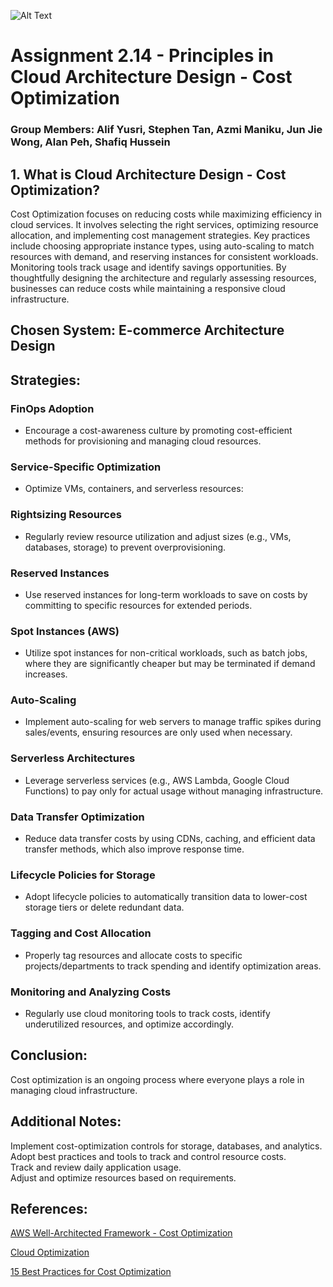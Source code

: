 ![Alt Text](https://github.com/lann87/cloud_infra_eng_ntu_coursework_alanp/blob/main/.misc/ntu_logo.png)  
# Assignment 2.14 - Principles in Cloud Architecture Design - Cost Optimization    
### Group Members: Alif Yusri, Stephen Tan, Azmi Maniku, Jun Jie Wong, Alan Peh, Shafiq Hussein    

## 1. What is Cloud Architecture Design - Cost Optimization?  
Cost Optimization focuses on reducing costs while maximizing efficiency in cloud services. It involves selecting the right services, optimizing resource allocation, and implementing cost management strategies. Key practices include choosing appropriate instance types, using auto-scaling to match resources with demand, and reserving instances for consistent workloads. Monitoring tools track usage and identify savings opportunities. By thoughtfully designing the architecture and regularly assessing resources, businesses can reduce costs while maintaining a responsive cloud infrastructure.  

## Chosen System: E-commerce Architecture Design  
## Strategies:  

### FinOps Adoption  
- Encourage a cost-awareness culture by promoting cost-efficient methods for provisioning and managing cloud resources.  

### Service-Specific Optimization  
- Optimize VMs, containers, and serverless resources:  

### Rightsizing Resources  
- Regularly review resource utilization and adjust sizes (e.g., VMs, databases, storage) to prevent overprovisioning.  

### Reserved Instances   
- Use reserved instances for long-term workloads to save on costs by committing to specific resources for extended periods.  

### Spot Instances (AWS)  
- Utilize spot instances for non-critical workloads, such as batch jobs, where they are significantly cheaper but may be terminated if demand increases.  

### Auto-Scaling   
- Implement auto-scaling for web servers to manage traffic spikes during sales/events, ensuring resources are only used when necessary.  

### Serverless Architectures   
- Leverage serverless services (e.g., AWS Lambda, Google Cloud Functions) to pay only for actual usage without managing infrastructure.  

### Data Transfer Optimization  
- Reduce data transfer costs by using CDNs, caching, and efficient data transfer methods, which also improve response time.  

### Lifecycle Policies for Storage  
- Adopt lifecycle policies to automatically transition data to lower-cost storage tiers or delete redundant data.  

### Tagging and Cost Allocation  
- Properly tag resources and allocate costs to specific projects/departments to track spending and identify optimization areas.  

### Monitoring and Analyzing Costs  
- Regularly use cloud monitoring tools to track costs, identify underutilized resources, and optimize accordingly.  

## Conclusion:  
Cost optimization is an ongoing process where everyone plays a role in managing cloud infrastructure.

## Additional Notes:  
Implement cost-optimization controls for storage, databases, and analytics.  
Adopt best practices and tools to track and control resource costs.  
Track and review daily application usage.  
Adjust and optimize resources based on requirements.  

## References:  

[AWS Well-Architected Framework - Cost Optimization](https://wa.aws.amazon.com/wellarchitected/2020-07-02T19-33-23/wat.pillar.costOptimization.en.html)  

[Cloud Optimization](https://www.cloudzero.com/blog/cloud-cost-optimization/)  

[15 Best Practices for Cost Optimization](https://spot.io/resources/cloud-cost/cloud-cost-optimization-15-ways-to-optimize-your-cloud/)  
